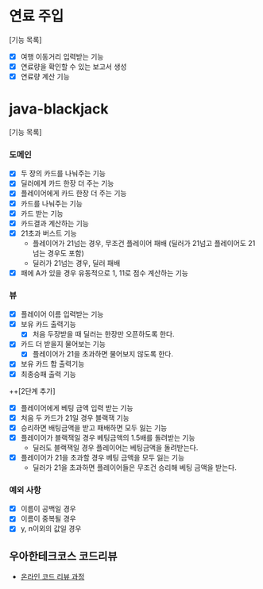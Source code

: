 # 연료 주입
[기능 목록]
- [X] 여행 이동거리 입력받는 기능
- [X] 연료량을 확인할 수 있는 보고서 생성
- [X] 연료량 계산 기능

# java-blackjack
[기능 목록]
### 도메인
- [x] 두 장의 카드를 나눠주는 기능
- [x] 딜러에게 카드 한장 더 주는 기능
- [x] 플레이어에게 카드 한장 더 주는 기능
- [x] 카드를 나눠주는 기능
- [X] 카드 받는 기능
- [x] 카드결과 계산하는 기능
- [X] 21초과 버스트 기능
    - 플레이어가 21넘는 경우, 무조건 플레이어 패배 (딜러가 21넘고 플레이어도 21넘는 경우도 포함)
    - 딜러가 21넘는 경우, 딜러 패배
- [X] 패에 A가 있을 경우 유동적으로 1, 11로 점수 계산하는 기능  
    
### 뷰
- [X] 플레이어 이름 입력받는 기능
- [X] 보유 카드 출력기능
  - [X] 처음 두장받을 때 딜러는 한장만 오픈하도록 한다. 
- [X] 카드 더 받을지 물어보는 기능
  - [X] 플레이어가 21을 초과하면 물어보지 않도록 한다. 
- [X] 보유 카드 합 출력기능
- [X] 최종승패 출력 기능

++[2단계 추가]
- [X] 플레이어에게 베팅 금액 입력 받는 기능
- [X] 처음 두 카드가 21일 경우 블랙잭 기능
- [X] 승리하면 배팅금액을 받고 패배하면 모두 잃는 기능   
- [X] 플레이어가 블랙잭일 경우 베팅금액의 1.5배를 돌려받는 기능
    - 딜러도 블랙잭일 경우 플레이어는 베팅금액을 돌려받는다.
- [X] 플레이어가 21을 초과할 경우 베팅 금액을 모두 잃는 기능
    - 딜러가 21을 초과하면 플레이어들은 무조건 승리해 베팅 금액을 받는다.


### 예외 사항 
- [X] 이름이 공백일 경우 
- [X] 이름이 중복될 경우 
- [X] y, n이외의 값일 경우

## 우아한테크코스 코드리뷰

- [온라인 코드 리뷰 과정](https://github.com/woowacourse/woowacourse-docs/blob/master/maincourse/README.md)

